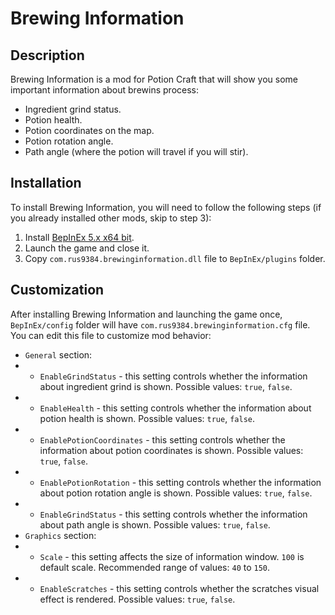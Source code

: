 # Brewing Information

## Description

Brewing Information is a mod for Potion Craft that will show you some important information about brewins process:
- Ingredient grind status.
- Potion health.
- Potion coordinates on the map.
- Potion rotation angle.
- Path angle (where the potion will travel if you will stir).

## Installation
To install Brewing Information, you will need to follow the following steps (if you already installed other mods, skip to step 3):
1. Install [BepInEx 5.x x64 bit](https://github.com/BepInEx/BepInEx/releases/latest).
2. Launch the game and close it.
3. Copy `com.rus9384.brewinginformation.dll` file to `BepInEx/plugins` folder.

## Customization
After installing Brewing Information and launching the game once, `BepInEx/config` folder will have `com.rus9384.brewinginformation.cfg` file. You can edit this file to customize mod behavior:
- `General` section:
- - `EnableGrindStatus` - this setting controls whether the information about ingredient grind is shown. Possible values: `true`, `false`.
- - `EnableHealth` - this setting controls whether the information about potion health is shown. Possible values: `true`, `false`.
- - `EnablePotionCoordinates` - this setting controls whether the information about potion coordinates is shown. Possible values: `true`, `false`.
- - `EnablePotionRotation` - this setting controls whether the information about potion rotation angle is shown. Possible values: `true`, `false`.
- - `EnableGrindStatus` - this setting controls whether the information about path angle is shown. Possible values: `true`, `false`.
- `Graphics` section:
- - `Scale` - this setting affects the size of information window. `100` is default scale. Recommended range of values: `40` to `150`.
- - `EnableScratches` - this setting controls whether the scratches visual effect is rendered. Possible values: `true`, `false`.
